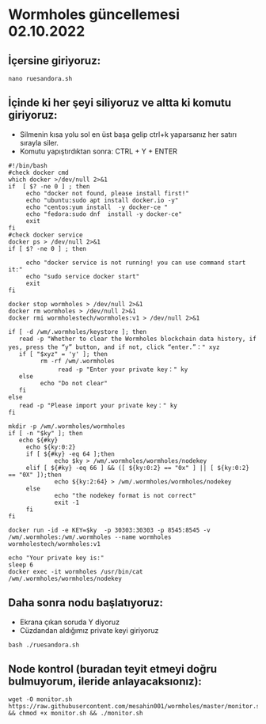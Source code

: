 # Wormholes güncellemesi 02.10.2022

## İçersine giriyoruz:
```
nano ruesandora.sh
```

## İçinde ki her şeyi siliyoruz ve altta ki komutu giriyoruz:

* Silmenin kısa yolu sol en üst başa gelip ctrl+k yaparsanız her satırı sırayla siler.
* Komutu yapıştırdıktan sonra: CTRL + Y + ENTER

```
#!/bin/bash
#check docker cmd
which docker >/dev/null 2>&1
if  [ $? -ne 0 ] ; then
     echo "docker not found, please install first!"
     echo "ubuntu:sudo apt install docker.io -y"
     echo "centos:yum install  -y docker-ce "
     echo "fedora:sudo dnf  install -y docker-ce"
     exit
fi
#check docker service
docker ps > /dev/null 2>&1
if [ $? -ne 0 ] ; then

     echo "docker service is not running! you can use command start it:"
     echo "sudo service docker start"
     exit
fi

docker stop wormholes > /dev/null 2>&1
docker rm wormholes > /dev/null 2>&1
docker rmi wormholestech/wormholes:v1 > /dev/null 2>&1

if [ -d /wm/.wormholes/keystore ]; then
   read -p "Whether to clear the Wormholes blockchain data history, if yes, press the “y” button, and if not, click “enter.”：" xyz
   if [ "$xyz" = 'y' ]; then
         rm -rf /wm/.wormholes
              read -p "Enter your private key：" ky
   else
         echo "Do not clear"
   fi
else
   read -p "Please import your private key：" ky
fi

mkdir -p /wm/.wormholes/wormholes
if [ -n "$ky" ]; then
   echo ${#ky}
     echo ${ky:0:2}
     if [ ${#ky} -eq 64 ];then
             echo $ky > /wm/.wormholes/wormholes/nodekey
     elif [ ${#ky} -eq 66 ] && ([ ${ky:0:2} == "0x" ] || [ ${ky:0:2} == "0X" ]);then
             echo ${ky:2:64} > /wm/.wormholes/wormholes/nodekey
     else
             echo "the nodekey format is not correct"
             exit -1
     fi
fi

docker run -id -e KEY=$ky  -p 30303:30303 -p 8545:8545 -v /wm/.wormholes:/wm/.wormholes --name wormholes wormholestech/wormholes:v1

echo "Your private key is:"
sleep 6
docker exec -it wormholes /usr/bin/cat /wm/.wormholes/wormholes/nodekey
```

## Daha sonra nodu  başlatıyoruz:

* Ekrana çıkan soruda Y diyoruz
* Cüzdandan aldığımız private keyi giriyoruz

```
bash ./ruesandora.sh
```

## Node kontrol (buradan teyit etmeyi doğru bulmuyorum, ileride anlayacaksıonız): 
```
wget -O monitor.sh https://raw.githubusercontent.com/mesahin001/wormholes/master/monitor.sh && chmod +x monitor.sh && ./monitor.sh
```





